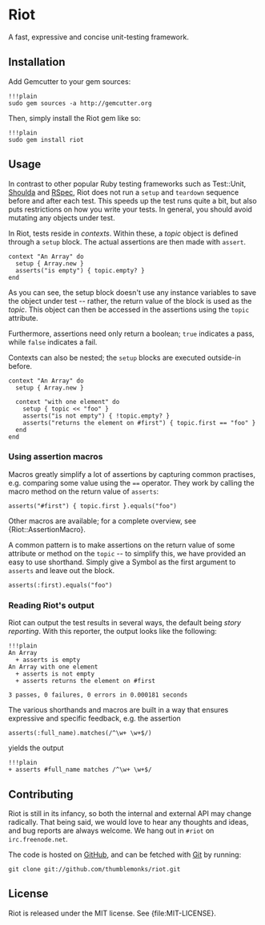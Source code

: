 # Riot

A fast, expressive and concise unit-testing framework.


## Installation 

Add Gemcutter to your gem sources:

    !!!plain
    sudo gem sources -a http://gemcutter.org

Then, simply install the Riot gem like so:

    !!!plain
    sudo gem install riot


## Usage

In contrast to other popular Ruby testing frameworks such as Test::Unit,
[Shoulda](http://github.com/thoughtbot/shoulda) and [RSpec](http://rspec.info/),
Riot does not run a `setup` and `teardown` sequence before and after each test. This speeds
up the test runs quite a bit, but also puts restrictions on how you write your tests. In
general, you should avoid mutating any objects under test.

In Riot, tests reside in *contexts*. Within these, a *topic* object is defined through a
`setup` block. The actual assertions are then made with `assert`.

    context "An Array" do
      setup { Array.new }
      asserts("is empty") { topic.empty? }
    end

As you can see, the setup block doesn't use any instance variables to save the object under
test -- rather, the return value of the block is used as the *topic*. This object can then
be accessed in the assertions using the `topic` attribute.

Furthermore, assertions need only return a boolean; `true` indicates a pass, while `false`
indicates a fail.

Contexts can also be nested; the `setup` blocks are executed outside-in before.

    context "An Array" do
      setup { Array.new }

      context "with one element" do
        setup { topic << "foo" }
        asserts("is not empty") { !topic.empty? }
        asserts("returns the element on #first") { topic.first == "foo" }
      end
    end


### Using assertion macros

Macros greatly simplify a lot of assertions by capturing common practises, e.g. comparing
some value using the `==` operator. They work by calling the macro method on the return
value of `asserts`:

    asserts("#first") { topic.first }.equals("foo")

Other macros are available; for a complete overview, see {Riot::AssertionMacro}.

A common pattern is to make assertions on the return value of some attribute or method
on the `topic` -- to simplify this, we have provided an easy to use shorthand. Simply
give a Symbol as the first argument to `asserts` and leave out the block.

    asserts(:first).equals("foo")


### Reading Riot's output

Riot can output the test results in several ways, the default being *story reporting*. With
this reporter, the output looks like the following:

    !!!plain
    An Array
      + asserts is empty
    An Array with one element
      + asserts is not empty
      + asserts returns the element on #first
    
    3 passes, 0 failures, 0 errors in 0.000181 seconds

The various shorthands and macros are built in a way that ensures expressive and specific
feedback, e.g. the assertion

    asserts(:full_name).matches(/^\w+ \w+$/)

yields the output

    !!!plain
    + asserts #full_name matches /^\w+ \w+$/


## Contributing

Riot is still in its infancy, so both the internal and external API may change radically.
That being said, we would love to hear any thoughts and ideas, and bug reports are always
welcome. We hang out in `#riot` on `irc.freenode.net`.

The code is hosted on [GitHub](http://github.com), and can be fetched with
[Git](http://git-scm.com) by running:

    git clone git://github.com/thumblemonks/riot.git


## License

Riot is released under the MIT license. See {file:MIT-LICENSE}.
